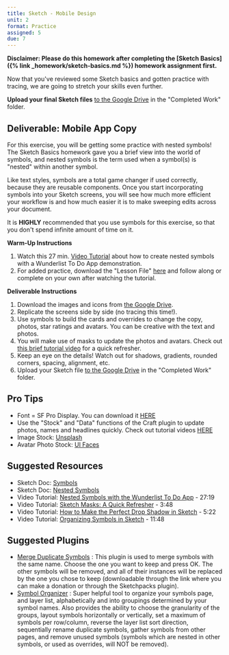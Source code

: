 ```yaml
---
title: Sketch - Mobile Design
unit: 2
format: Practice
assigned: 5
due: 7
---
```


**Disclaimer: Please do this homework after completing the [Sketch Basics]({% link _homework/sketch-basics.md %}) homework assignment first.**

Now that you've reviewed some Sketch basics and gotten practice with tracing, we are going to stretch your skills even further.

 **Upload your final Sketch files** [to the Google Drive](https://drive.google.com/drive/u/0/folders/1YyEffELX97tCV2YLs8eYo2EXTjCgO0d3) in the "Completed Work" folder.


Deliverable: Mobile App Copy
-----------------------------------------

For this exercise, you will be getting some practice with nested symbols! The Sketch Basics homework gave you a brief view into the world of symbols, and nested symbols is the term used when a symbol(s) is "nested" within another symbol.

Like text styles, symbols are a total game changer if used correctly, because they are reusable components. Once you start incorporating symbols into your Sketch screens, you will see how much more efficient your workflow is and how much easier it is to make sweeping edits across your document.

It is **HIGHLY** recommended that you use symbols for this exercise, so that you don't spend infinite amount of time on it.

**Warm-Up Instructions**
1. Watch this 27 min. [Video Tutorial](https://www.youtube.com/watch?v=hKGDtwDJaV8) about how to create nested symbols with a Wunderlist To Do App demonstration.
2. For added practice, download the "Lesson File" [here](https://drive.google.com/open?id=1orm6aIQQrt2C0V9H2IhobMH9tDcjw5fM) and follow along or complete on your own after watching the tutorial.

**Deliverable Instructions**
1. Download the images and icons from [the Google Drive](https://drive.google.com/drive/u/0/folders/1YyEffELX97tCV2YLs8eYo2EXTjCgO0d3).
2. Replicate the screens side by side (no tracing this time!).
3. Use symbols to build the cards and overrides to change the copy, photos, star ratings and avatars. You can be creative with the text and photos.
4. You will make use of masks to update the photos and avatars. Check out [this brief tutorial video](https://www.youtube.com/watch?v=3T02VqGf_d8) for a quick refresher.
5. Keep an eye on the details! Watch out for shadows, gradients, rounded corners, spacing, alignment, etc.
6. Upload your Sketch file [to the Google Drive](https://drive.google.com/drive/u/0/folders/1YyEffELX97tCV2YLs8eYo2EXTjCgO0d3) in the "Completed Work" folder.


Pro Tips
----------

- Font = SF Pro Display. You can download it [HERE](https://developer.apple.com/fonts/)
- Use the "Stock" and "Data" functions of the Craft plugin to update photos, names and headlines quickly. Check out tutorial videos [HERE](https://www.invisionapp.com/craft)
- Image Stock: [Unsplash](https://unsplash.com/)
- Avatar Photo Stock: [UI Faces](https://uifaces.co/)


Suggested Resources
-------------------

- Sketch Doc: [Symbols](https://www.sketch.com/docs/symbols/)
- Sketch Doc: [Nested Symbols](https://www.sketch.com/docs/symbols/nested-symbols/)
- Video Tutorial: [Nested Symbols with the Wunderlist To Do App](https://www.youtube.com/watch?v=hKGDtwDJaV8) - 27:19
- Video Tutorial: [Sketch Masks: A Quick Refresher](https://www.youtube.com/watch?v=3T02VqGf_d8) - 3:48
- Video Tutorial: [How to Make the Perfect Drop Shadow in Sketch](https://www.youtube.com/watch?v=E59YxyBD41k) - 5:22
- Video Tutorial: [Organizing Symbols in Sketch](https://www.youtube.com/watch?v=bz46QG-yUQE) - 11:48


Suggested Plugins
------------------

- [Merge Duplicate Symbols](https://github.com/oodesign/merge-duplicate-symbols)
: This plugin is used to merge symbols with the same name. Choose the one you want to keep and press OK. The other symbols will be removed, and all of their instances will be replaced by the one you chose to keep (downloadable through the link where you can make a donation or through the Sketchpacks plugin).
- [Symbol Organizer](https://github.com/sonburn/symbol-organizer)
: Super helpful tool to organize your symbols page, and layer list, alphabetically and into groupings determined by your symbol names. Also provides the ability to choose the granularity of the groups, layout symbols horizontally or vertically, set a maximum of symbols per row/column, reverse the layer list sort direction, sequentially rename duplicate symbols, gather symbols from other pages, and remove unused symbols (symbols which are nested in other symbols, or used as overrides, will NOT be removed).
